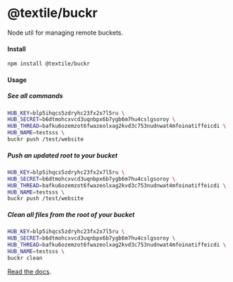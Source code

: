 # @textile/buckr

Node util for managing remote buckets.

#### Install

```bash
npm install @textile/buckr
```

#### Usage

##### See all commands

```bash
HUB_KEY=blp5ihqcs5zdryhc23fx2x7l5ru \
HUB_SECRET=b6dtmohcxvcd3uqnbpx6b7ygb6m7hu4cslgsoroy \
HUB_THREAD=bafku6ozemzot6fwazeolxag2kvd3c753nudnwat4mfoinatiffeicdi \
HUB_NAME=testsss \
buckr push /test/website
```

##### Push an updated root to your bucket

```bash
HUB_KEY=blp5ihqcs5zdryhc23fx2x7l5ru \
HUB_SECRET=b6dtmohcxvcd3uqnbpx6b7ygb6m7hu4cslgsoroy \
HUB_THREAD=bafku6ozemzot6fwazeolxag2kvd3c753nudnwat4mfoinatiffeicdi \
HUB_NAME=testsss \
buckr push /test/website
```

##### Clean all files from the root of your bucket

```bash
HUB_KEY=blp5ihqcs5zdryhc23fx2x7l5ru \
HUB_SECRET=b6dtmohcxvcd3uqnbpx6b7ygb6m7hu4cslgsoroy \
HUB_THREAD=bafku6ozemzot6fwazeolxag2kvd3c753nudnwat4mfoinatiffeicdi \
HUB_NAME=testsss \
buckr clean
```

[Read the docs](https://textileio.github.io/js-textile/).
